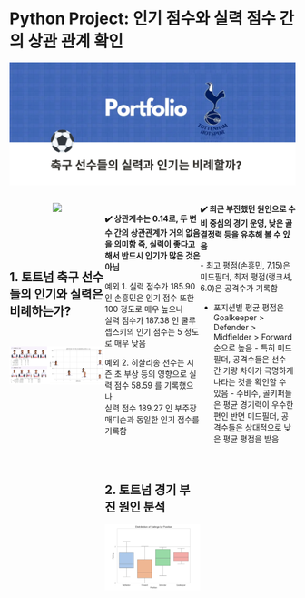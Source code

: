 # Python Project: 인기 점수와 실력 점수 간의 상관 관계 확인


![메인 프로젝트 이미지](tott.png)

<div style="display: flex; justify-content: space-between;">
<div style="width: 48%;">
	
<p align="center">
  <a href="https://twilight-morocco-795.notion.site/1c25cc7bb1dc80de99d8eb4a5bb995d3?source=copy_link"target="_blank">
    <img src="https://img.shields.io/badge/python_project-D14836?style=for-the-badge&logo=python&logoColor=white"/>
  </a>
</p>
<br>
<br>
<br>

## 1. 토트넘 축구 선수들의 인기와 실력은 비례하는가?

<br>

![프로젝트 이미지1](correlation.png)
</div>
<div style="width: 48%;">

<br>

**✔️ 상관계수는 0.14로, 두 변수 간의 상관관계가 거의 없음을 의미함
  즉, 실력이 좋다고 해서 반드시 인기가 많은 것은 아님**
<br>	

예외 1. 실력 점수가 185.90 인 손흥민은 인기 점수 또한 100 정도로 매우 높으나  
	실력 점수가 187.38 인 쿨루셉스키의 인기 점수는 5 정도로 매우 낮음

예외 2. 히샬리송 선수는 시즌 초 부상 등의 영향으로 실력 점수 58.59 를 기록했으나  
	실력 점수 189.27 인 부주장 매디슨과 동일한 인기 점수를 기록함
 
<br>
<br>

## 2. 토트넘 경기 부진 원인 분석

![프로젝트 이미지2](boxplot.png)
</div>
<div style="width: 48%;">


**✔️ 최근 부진했던 원인으로 수비 중심의 경기 운영, 
     낮은 골 결정력 등을 유추해 볼 수 있음**

- 최고 평점(손흥민, 7.15)은 미드필더, 최저 평점(랭크셔, 6.0)은 공격수가 기록함  
- 포지션별 평균 평점은 Goalkeeper > Defender > Midfielder > Forward 순으로 높음
- 특히 미드필더, 공격수들은 선수 간 기량 차이가 극명하게 나타는 것을 확인할 수 있음
- 수비수, 골키퍼들은 평균 경기력이 우수한 편인 반면 미드필더, 공격수들은 상대적으로 낮은 평균 평점을 받음
